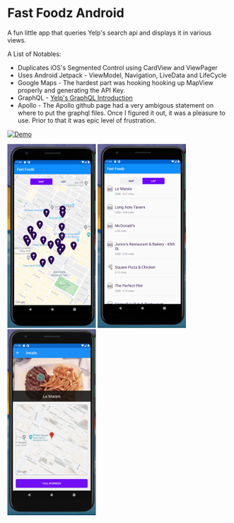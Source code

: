 # Fast Foodz Android

A fun little app that queries Yelp's search api and displays it in various views.

A List of Notables:
* Duplicates iOS's Segmented Control using CardView and ViewPager
* Uses Android Jetpack - ViewModel, Navigation, LiveData and LifeCycle
* Google Maps - The hardest part was hooking hooking up MapView properly and generating the API Key.
* GraphQL - [Yelp's GraphQL Introduction](https://www.yelp.com/developers/graphql/guides/intro)
* Apollo - The Apollo github page had a very ambigous statement on where to put the graphql files. Once I figured it out, it was a pleasure to use. Prior to that it was epic level of frustration.

[![Demo](http://img.youtube.com/vi/ClJlsKu7ERU/0.jpg)](https://www.youtube.com/watch?v=ClJlsKu7ERU "Demo")

[<img src="Images/ScreenShot01.png" width="200"/>]()
[<img src="Images/ScreenShot02.png" width="200"/>]()
[<img src="Images/ScreenShot03.png" width="200"/>]()
